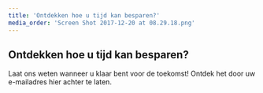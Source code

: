 ```yaml
---
title: 'Ontdekken hoe u tijd kan besparen?'
media_order: 'Screen Shot 2017-12-20 at 08.29.18.png'
---
```


## Ontdekken hoe u tijd kan besparen?

Laat ons weten wanneer u klaar bent voor de toekomst! Ontdek het door uw e-mailadres hier achter te laten.